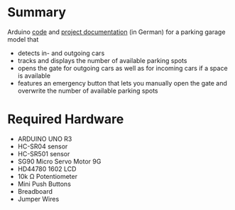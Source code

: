 # Summary
Arduino [code](/code.ino) and [project documentation](/documentation.pdf) (in German) for a parking garage model that 
- detects in- and outgoing cars
- tracks and displays the number of available parking spots
- opens the gate for outgoing cars as well as for incoming cars if a space is available
- features an emergency button that lets you manually open the gate and overwrite the number of available parking spots

# Required Hardware
- ARDUINO UNO R3
- HC-SR04 sensor
- HC-SR501 sensor
- SG90 Micro Servo Motor 9G
- HD44780 1602 LCD
- 10k Ω Potentiometer
- Mini Push Buttons
- Breadboard
- Jumper Wires
